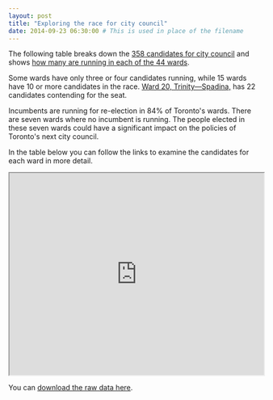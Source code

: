 ```yaml
---
layout: post
title: "Exploring the race for city council"
date: 2014-09-23 06:30:00 # This is used in place of the filename
---
```


The following table breaks down the [358 candidates for city council](/candidates/) and shows [how many are running in each of the 44 wards](/wards/). 

Some wards have only three or four candidates running, while 15 wards have 10 or more candidates in the race. [Ward 20, Trinity—Spadina,](/toronto-ward/trinity-spadina-20/) has 22 candidates contending for the seat. 

Incumbents are running for re-election in 84% of Toronto's wards. There are seven wards where no incumbent is running. The people elected in these seven wards could have a significant impact on the policies of Toronto's next city council. 

In the table below you can follow the links to examine the candidates for each ward in more detail.

<iframe src="https://docs.google.com/spreadsheets/d/1ePIktd1I-U9DsVfeSrHWAN9-dMfefCgaBWwwHFwH0J0/pubhtml?gid=120986211&amp;single=true&amp;widget=true&amp;headers=false" style="width:100%; min-height: 400px;"></iframe>

You can [download the raw data here](https://docs.google.com/spreadsheets/d/1ePIktd1I-U9DsVfeSrHWAN9-dMfefCgaBWwwHFwH0J0/edit?usp=sharing).
